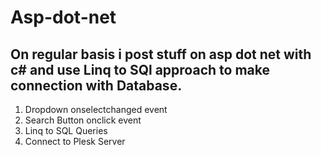 # Asp-dot-net
## On regular basis i post stuff on asp dot net with c# and use Linq to SQl approach to make connection with Database.

1. Dropdown onselectchanged event
2. Search Button onclick event
3. Linq to SQL Queries
4. Connect to Plesk Server
